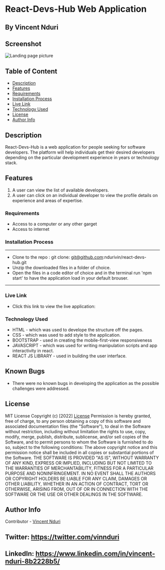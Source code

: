 # React-Devs-Hub Web Application
## By  Vincent Nduri 

## Screenshot

 ![Landing page picture]()

 ## Table of Content
 - [Description](#description)
 - [Features](#features)
 - [Requirements](#requirements)
 - [Installation Process](#installation-Process)
 - [Live Link](#Live-Link)
 - [Technology  Used](#technology-Used)
 - [License](#license)
 - [Author Info](#Author-Info)


## Description
<p>React-Devs-Hub is a web application for people seeking for software developers. The platform will help individuals get their desired developers depending on the particular development experience in years or technology stack. </p>

## Features
1. A user can view the list of available developers.
2. A user can click on an individual developer to view the profile details on experience and areas of expertise.

 ###  Requirements
 * Access to  a computer or any other garget
 * Access to internet

 ### Installation Process
 ****
* Clone to the repo : git clone: git@github.com:ndurivin/react-devs-hub.git
* Unzip the downloaded files in a folder of choice.
* Open the files in a code editor of choice and in the terminal run 'npm start' to have the application load in your default brouser.
 ****

### Live Link
- Click this link to view the live application: 

### Technology  Used
* HTML - which was used to develope the structure off the pages.
* CSS - which was used to add style to the application.
* BOOTSTRAP -  used in creating the mobile-first-view responsiveness
* JAVASCRIPT - which was used for writing manipulation scripts and app interactivity in react.
* REACT JS LIBRARY - used in building the user interface.

## Known Bugs
* There were no known bugs in developing the application as the possible challenges were addressed.

## License
MIT License
Copyright (c) [2022] [License](LICENSE.txt)
Permission is hereby granted, free of charge, to any person obtaining a copy
of this software and associated documentation files (the "Software"), to deal
in the Software without restriction, including without limitation the rights
to use, copy, modify, merge, publish, distribute, sublicense, and/or sell
copies of the Software, and to permit persons to whom the Software is
furnished to do so, subject to the following conditions:
The above copyright notice and this permission notice shall be included in all
copies or substantial portions of the Software.
THE SOFTWARE IS PROVIDED "AS IS", WITHOUT WARRANTY OF ANY KIND, EXPRESS OR
IMPLIED, INCLUDING BUT NOT LIMITED TO THE WARRANTIES OF MERCHANTABILITY,
FITNESS FOR A PARTICULAR PURPOSE AND NONINFRINGEMENT. IN NO EVENT SHALL THE
AUTHORS OR COPYRIGHT HOLDERS BE LIABLE FOR ANY CLAIM, DAMAGES OR OTHER
LIABILITY, WHETHER IN AN ACTION OF CONTRACT, TORT OR OTHERWISE, ARISING FROM,
OUT OF OR IN CONNECTION WITH THE SOFTWARE OR THE USE OR OTHER DEALINGS IN THE
SOFTWARE.

## Author Info
Contributor -
[Vincent Nduri](https://github.com/ndurivin)
## Twitter: https://twitter.com/vinnduri
## LinkedIn: https://www.linkedin.com/in/vincent-nduri-8b2228b5/
